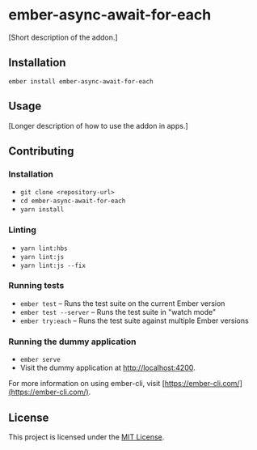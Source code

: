 ember-async-await-for-each
==============================================================================

[Short description of the addon.]

Installation
------------------------------------------------------------------------------

```
ember install ember-async-await-for-each
```


Usage
------------------------------------------------------------------------------

[Longer description of how to use the addon in apps.]


Contributing
------------------------------------------------------------------------------

### Installation

* `git clone <repository-url>`
* `cd ember-async-await-for-each`
* `yarn install`

### Linting

* `yarn lint:hbs`
* `yarn lint:js`
* `yarn lint:js --fix`

### Running tests

* `ember test` – Runs the test suite on the current Ember version
* `ember test --server` – Runs the test suite in "watch mode"
* `ember try:each` – Runs the test suite against multiple Ember versions

### Running the dummy application

* `ember serve`
* Visit the dummy application at [http://localhost:4200](http://localhost:4200).

For more information on using ember-cli, visit [https://ember-cli.com/](https://ember-cli.com/).

License
------------------------------------------------------------------------------

This project is licensed under the [MIT License](LICENSE.md).
